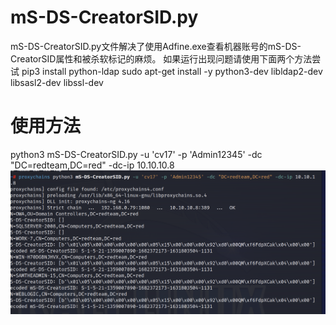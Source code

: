 # mS-DS-CreatorSID.py
mS-DS-CreatorSID.py文件解决了使用Adfine.exe查看机器账号的mS-DS-CreatorSID属性和被杀软标记的麻烦。
如果运行出现问题请使用下面两个方法尝试
pip3 install python-ldap
sudo apt-get install -y python3-dev libldap2-dev libsasl2-dev libssl-dev  
# 使用方法
python3 mS-DS-CreatorSID.py -u 'cv17' -p 'Admin12345' -dc "DC=redteam,DC=red" -dc-ip 10.10.10.8
![image](https://github.com/Allengot/tools/blob/main/mS-DS-CreatorSID/mS-DS-CreatorSID.png?raw=true)
